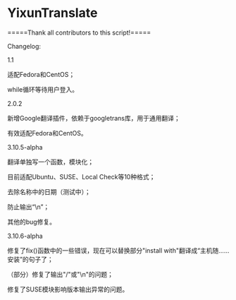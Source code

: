 # YixunTranslate

=====Thank all contributors to this script!=====

Changelog:

1.1

适配Fedora和CentOS；

while循环等待用户登入。



2.0.2

新增Google翻译插件，依赖于googletrans库，用于通用翻译；

有效适配Fedora和CentOS。



3.10.5-alpha

翻译单独写一个函数，模块化；

目前适配Ubuntu、SUSE、Local Check等10种格式；

去除名称中的日期（测试中）；

防止输出“\n”；

其他的bug修复。



3.10.6-alpha

修复了fix()函数中的一些错误，现在可以替换部分"install with"翻译成“主机随……安装”的句子了；

（部分）修复了输出"\/"或"\n"的问题；

修复了SUSE模块影响版本输出异常的问题。
